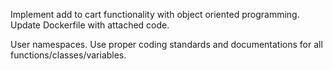 Implement add to cart functionality with object oriented programming.
Update Dockerfile with attached code.


User namespaces.
Use proper coding standards and documentations for all functions/classes/variables.